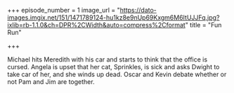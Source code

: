 +++
episode_number = 1
image_url = "https://dato-images.imgix.net/151/1471789124-hu1kz8e9nUp69Kxgm6M6ItUJJFq.jpg?ixlib=rb-1.1.0&ch=DPR%2CWidth&auto=compress%2Cformat"
title = "Fun Run"

+++

Michael hits Meredith with his car and starts to think that the office is cursed. Angela is upset that her cat, Sprinkles, is sick and asks Dwight to take car of her, and she winds up dead. Oscar and Kevin debate whether or not Pam and Jim are together.